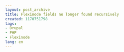 ```yaml
---
layout: post_archive
title: Flexinode fields no longer found recursively
created: 1170751798
tags:
- Drupal
- PHP
- Flexinode
lang: en
---
```


